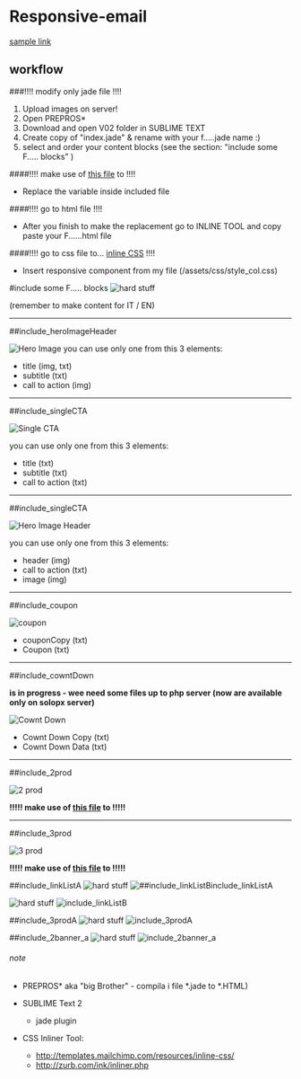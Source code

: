 # Responsive-email

[sample link](https://rawgit.com/cromozooom/responsive-email/master/files/index.html "actual template")

## workflow

###!!!! modify only jade file !!!!

1. Upload images on server!
2. Open PREPROS*
3. Download and open V02 folder in SUBLIME TEXT
4. Create copy of "index.jade" & rename with your f.....jade name :)
5. select and order your content blocks (see the section: "include some F..... blocks" )

####!!!! make use of [this file](https://goo.gl/ljfWBR) to !!!!

- Replace the variable inside included file


####!!!! go to html file !!!!

- After you finish to make the replacement go to INLINE TOOL and copy paste your F......html file

####!!!! go to css file to... [inline CSS](http://templates.mailchimp.com/resources/inline-css/) !!!!

- Insert responsive component from my file (/assets/css/style_col.css)


#include some F..... blocks
![hard stuff](https://rawgit.com/cromozooom/responsive-email/master/icons/legenda.jpg "skils you need")

(remember to make content for IT / EN)

___

##include_heroImageHeader

![Hero Image](https://rawgit.com/cromozooom/responsive-email/master/icons/heroImage.jpg "Hero Image")
you can use only one from this 3 elements:
* title (img, txt)
* subtitle (txt)
* call to action (img)

___

##include_singleCTA

![Single CTA](https://rawgit.com/cromozooom/responsive-email/master/icons/singleCTA.jpg "Single CTA")

you can use only one from this 3 elements:
* title (txt)
* subtitle (txt)
* call to action (txt)

___

##include_singleCTA

![Hero Image Header](https://rawgit.com/cromozooom/responsive-email/master/icons/heroImageHeader.jpg "Hero Image Header")

you can use only one from this 3 elements:
* header (img)
* call to action (txt)
* image (img)

___

##include_coupon

![coupon](https://rawgit.com/cromozooom/responsive-email/master/icons/coupon.jpg "Coupon")

* couponCopy (txt)
* Coupon (txt)

___

##include_cowntDown

**is in progress - wee need some files up to php server (now are available only on solopx server)**

![Cownt Down](https://rawgit.com/cromozooom/responsive-email/master/icons/cowntDown.jpg "Cownt Down")

* Cownt Down Copy (txt)
* Cownt Down Data (txt)

___

##include_2prod

![2 prod](https://rawgit.com/cromozooom/responsive-email/master/icons/2prod.jpg "2 prod")

**!!!!! make use of [this file](https://goo.gl/ljfWBR) to !!!!!**

___

##include_3prod

![3 prod](https://rawgit.com/cromozooom/responsive-email/master/icons/3prod.jpg "3 prod")

**!!!!! make use of [this file](https://goo.gl/ljfWBR) to !!!!!**


##include_linkListA
![hard stuff](https://rawgit.com/cromozooom/responsive-email/master/icons/sublime_red.jpg "dificult for sublime user")
![##include_linkListBinclude_linkListA](https://rawgit.com/cromozooom/responsive-email/master/files/images/fiorentina/include_linkListA.jpg "include_linkListA")

![hard stuff](https://rawgit.com/cromozooom/responsive-email/master/icons/sublime_red.jpg "dificult for sublime user")
![include_linkListB](https://rawgit.com/cromozooom/responsive-email/master/files/images/fiorentina/include_linkListB.jpg "include_linkListB")


##include_3prodA
![hard stuff](https://rawgit.com/cromozooom/responsive-email/master/icons/sublime_green.jpg "simple sublime user")
![include_3prodA](https://rawgit.com/cromozooom/responsive-email/master/files/images/fiorentina/include_3prodA.jpg "include_3prodA")

##include_2banner_a
![hard stuff](https://rawgit.com/cromozooom/responsive-email/master/icons/mixt_green.jpg "simple for photoshop user")
![include_2banner_a](https://rawgit.com/cromozooom/responsive-email/master/files/images/fiorentina/include_2banner_a.jpg "include_2banner_a")




###### note
- PREPROS* aka "big Brother" - compila i file *.jade to *.HTML)
- SUBLIME Text 2
	- jade plugin

- CSS Inliner Tool:
	- http://templates.mailchimp.com/resources/inline-css/
	- http://zurb.com/ink/inliner.php
